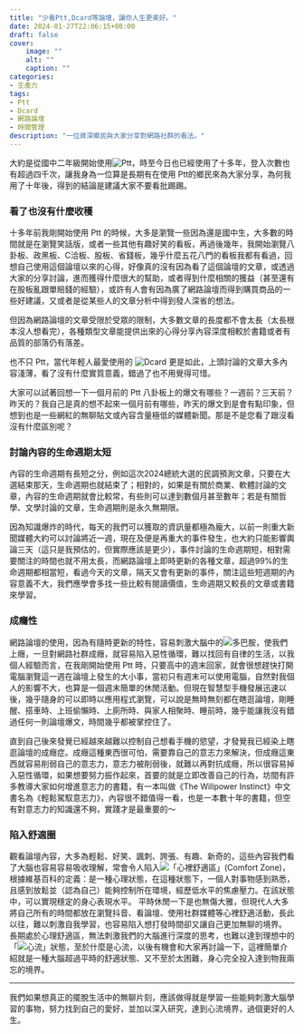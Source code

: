 ```yaml
---
title: "少看Ptt,Dcard等論壇，讓你人生更美好。"
date: 2024-01-27T22:06:15+08:00
draft: false
cover:
    image: ""
    alt: ""
    caption: ""
categories:
- 生產力
tags: 
- Ptt
- Dcard
- 網路論壇
- 時間管理
description: "一位資深鄉民與大家分享對網路社群的看法。"
---
```


大約是從國中二年級開始使用![Ptt](https://zh.wikipedia.org/wiki/%E6%89%B9%E8%B8%A2%E8%B8%A2)，時至今日也已經使用了十多年，登入次數也有超過四千次，讓我身為一位算是長期有在使用 Ptt的鄉民來為大家分享，為何我用了十年後，得到的結論是建議大家不要看批踢踢。

### 看了也沒有什麼收穫
十多年前我剛開始使用 Ptt 的時候，大多是瀏覽一些因為還是國中生，大多數的時間就是在瀏覽笑話版，或者一些其他有趣好笑的看板，再過後幾年，我開始瀏覽八卦板、政黑板、C洽板、股板、省錢板，幾乎什麼五花八門的看板我都有看過，回想自己使用這個論壇以來的心得，好像真的沒有因為看了這個論壇的文章，或透過大家的分享討論，進而獲得什麼很大的幫助，或者得到什麼相關的獲益（甚至還有在股板亂跟單賠錢的經驗），或許有人會有因為廣了網路論壇而得到購買商品的一些好建議，又或者是從某些人的文章分析中得到發人深省的想法。

但因為網路論壇的文章受限於受眾的限制，大多數文章的長度都不會太長（太長根本沒人想看完），各種類型文章能提供出來的心得分享內容深度相較於書籍或者有品質的部落仍有落差。

也不只 Ptt，當代年輕人最愛使用的 ![Dcard](https://zh.wikipedia.org/wiki/Dcard) 更是如此，上頭討論的文章大多內容淺薄，看了沒有什麼實質意義，錯過了也不用覺得可惜。

大家可以試著回想一下一個月前的 Ptt 八卦板上的爆文有哪些？一週前？三天前？昨天的？我自己是真的想不起來一個月前有哪些，昨天的爆文到是會有點印象，但想到也是一些網紅的無聊貼文或內容含量極低的媒體新聞。那是不是您看了跟沒看沒有什麼區別呢？

### 討論內容的生命週期太短
內容的生命週期有長短之分，例如這次2024總統大選的民調預測文章，只要在大選結束那天，生命週期也就結束了；相對的，如果是有關於商業、軟體討論的文章，內容的生命週期就會比較常，有些則可以達到數個月甚至數年；若是有關哲學、文學討論的文章，生命週期則是永久無期限。

因為知識爆炸的時代，每天的我們可以獲取的資訊量都極為龐大，以前一則重大新聞媒體大約可以討論將近一週，現在及便是再重大的事件發生，也大約只能影響輿論三天（這只是我預估的，但實際應該是更少），事件討論的生命週期短，相對需要關注的時間也就不用太長，而網路論壇上即時更新的各種文章，超過99%的生命週期都相當短，看過今天的文章，隔天又會有更新的事件，關注這些短週期的內容意義不大，我們應學會多找一些比較有閱讀價值，生命週期又較長的文章或書籍來學習。

### 成癮性
網路論壇的使用，因為有隨時更新的特性，容易刺激大腦中的![多巴胺](https://zh.wikipedia.org/zh-tw/%E5%A4%9A%E5%B7%B4%E8%83%BA)，使我們上癮，一旦對網路社群成癮，就容易陷入惡性循環，難以找回有自律的生活，以我個人經驗而言，在我剛開始使用 Ptt 時，只要高中的週末回家，就會很想趕快打開電腦瀏覽這一週在論壇上發生的大小事，當初只有週末可以使用電腦，自然對我個人的影響不大，也算是一個週末簡單的休閒活動。但現在智慧型手機發展迅速以後，幾乎隨身的可以即時以應用程式瀏覽，可以說是無時無刻都在瞎逛論壇，剛睡醒、搭車時、上班偷懶時、上廁所時、與家人相聚時、睡前時，幾乎能讓我沒有錯過任何一則論壇爆文，時間幾乎都被掌控住了。

直到自己後來發覺已經越來越難以控制自己想看手機的慾望，才發覺我已經染上瞎逛論壇的成癮症。成癮這種東西很可怕，需要靠自己的意志力來解決，但成癮這東西就容易削弱自己的意志力，意志力被削弱後，就難以再對抗成癮，所以很容易掉入惡性循環，如果想要努力振作起來，首要的就是立即改善自己的行為，坊間有許多教導大家如何增進意志力的書籍，有一本叫做《The Willpower Instinct》中文書名為《輕鬆駕馭意志力》，內容很不錯值得一看，也是一本數十年的書籍，但空有對意志力的知識還不夠，實踐才是最重要的～

### 陷入舒適圈
觀看論壇內容，大多為輕鬆、好笑、諷刺、誇張、有趣、新奇的，這些內容我們看了大腦也容易容易吸收理解，常會令人陷入![「心裡舒適區」(Comfort Zone)](https://zh.wikipedia.org/zh-tw/%E8%88%92%E9%80%82%E5%8C%BA)，根據維基百科的定義：是一種心理狀態，在這種狀態下，一個人對事物感到熟悉，且感到放鬆並（認為自己）能夠控制所在環境，經歷低水平的焦慮壓力。在該狀態中，可以實現穩定的身心表現水平。
平時休閒一下是也無傷大雅，但現代人大多將自己所有的時間都放在瀏覽抖音、看論壇、使用社群媒體等心裡舒適活動，長此以往，難以刺激自我學習，也容易陷入想打發時間卻又讓自己更加無聊的境界。
長期處於心理舒適區，無法刺激我們的大腦進行深度的思考，也難以達到理想中的「![心流](https://zh.wikipedia.org/wiki/%E5%BF%83%E6%B5%81%E7%90%86%E8%AB%96)」狀態，至於什麼是心流，以後有機會和大家再討論一下，這裡簡單介紹就是一種大腦超過平時的舒適狀態、又不至於太困難，身心完全投入達到物我兩忘的境界。

-------------------------------------------------

我們如果想真正的擺脫生活中的無聊片刻，應該做得就是學習一些能夠刺激大腦學習的事物，努力找到自己的愛好，並加以深入研究，達到心流境界，過個更好的人生。



